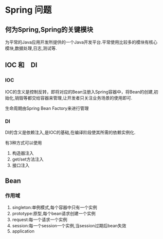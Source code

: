 # Spring 问题
## 何为Spring,Spring的关键模块
为平常的Java应用开发所提供的一个Java开发平台.平常使用比较多的模块有核心模块,数据处理,日志,测试等.

## IOC 和　DI
### IOC　
IOC的含义是控制反转，即将对应的Bean注册入Spring容器中，将Bean的创建,初始化,销毁等都交给容器来管理,让开发者只关注业务场景的使用即可.

生命周期由Spring Bean Factory来进行管理

### DI
DI的含义是依赖注入,是IOC的基础,在编译阶段使其所需的依赖实例化.

有3种方式可以使用
1. 构造器注入
2. get/set方法注入
3. 接口注入


## Bean
### 作用域
1. singleton:单例模式,每个容器中只有一个实例
2. prototype:原型,每个bean请求创建一个实例
3. request:每一个请求一个实例
4. session:每一个session一个实例,当session过期后bean失效
5. application



